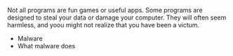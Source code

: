 Not all programs are fun games or useful apps. Some programs are designed to steal your data  or damage your computer. They will often seem harmless, and yoou might not realize that you have been a victum.

- Malware
- What malware does
